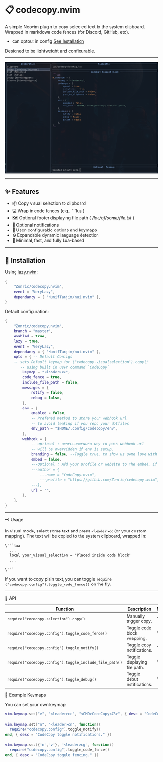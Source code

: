 # 📋 codecopy.nvim

A simple Neovim plugin to copy selected text to the system clipboard.<br>
Wrapped in markdown code fences (for Discord, GitHub, etc).
- can optout in config
[See Installation](#🔌-installation)

Designed to be lightweight and configurable.

---

![Screenshot](./.screenshot.png)

---

## ✨ Features

- 📦 Copy visual selection to clipboard
- 💻 Wrap in code fences (e.g., \`\`\`lua )
- 🗺️ Optional footer displaying file path ( */loc/of/some/file.txt* )
- 🔔 Optional notifications
- 🔧 User-configurable options and keymaps
- ⚙️ Expandable dynamic language detection
- 🧠 Minimal, fast, and fully Lua-based

---

## 🔌 Installation

Using [lazy.nvim](https://github.com/folke/lazy.nvim):

```lua
{
    "Zonric/codecopy.nvim",
    event = "VeryLazy",
    dependancy = { "MunifTanjim/nui.nvim" },
}
```

Default configuration:

```lua
{
    "Zonric/codecopy.nvim",
    branch = "master",
    enabled = true,
    lazy = true,
    event = "VeryLazy",
    dependancy = { "MunifTanjim/nui.nvim" },
    opts = { -- Default Configs
    -- sets Default keymap for ("codecopy.visualselection").copy()
       -- using built in user command `CodeCopy`
        keymap = "<leader>cc",
        code_fence = true,
        include_file_path = false,
        messages = {
            notify = false,
            debug = false,
        },
        env = {
            enabled = false,
            -- Prefered method to store your webhook url
            -- to avoid leaking if you repo your dotfiles
            env_path = "$HOME/.config/codecopy/env",
        },
        webhook = {
            -- Optional : UNRECCOMMENDED way to pass webhook url
            -- will be overridden if env is setup.
            branding = false, --Toggle true, to show us some love with a nod. 😉
            embed = false,
            ---Optional : Add your profile or website to the embed, if used.
            ---author = {
                ---name = "CodeCopy.nvim",
                ---profile = "https://github.com/Zonric/codecopy.nvim",
            ---},
            url = "",
        },
    },
}
```

---

🗝️ Usage

In visual mode, select some text and press `<leader>cc` (or your custom mapping).
The text will be copied to the system clipboard, wrapped in:

```text
\```lua
  ...
  local your_visual_selection = "Placed inside code block"
  ...

\```

```

If you want to copy plain text, you can toggle `require ("codecopy.config").toggle_code_fence()` on the fly.

---

🔧 API

| Function                                                | Description                  | Modes   |
|---------------------------------------------------------|------------------------------|---------|
| `require("codecopy.selection").copy()`                  | Manually trigger copy.       | "v"     |
| `require("codecopy.config").toggle_code_fence()`        | Toggle code block wrapping.  | "n","v" |
| `require("codecopy.config").toggle_notify()`            | Toggle copy notifications.   | "n","v" |
| `require("codecopy.config").toggle_include_file_path()` | Toggle displaying file path. | "n","v" |
| `require("codecopy.config").toggle_debug()`             | Toggle debut notifications.  | "n","v" |

🧪 Example Keymaps

You can set your own keymap:

```lua
vim.keymap.set("v", "<leader>cc", "<CMD>CodeCopy<CR>", { desc = "CodeCopy to clipboard" })

vim.keymap.set("n", "<leader>cn", function()
  require("codecopy.config").toggle_notify()
end, { desc = "CodeCopy toggle notifications." })

vim.keymap.set({"n","v"}, "<leader>cg", function()
  require("codecopy.config").toggle_code_fence()
end, { desc = "CodeCopy toggle fencing." })
```
